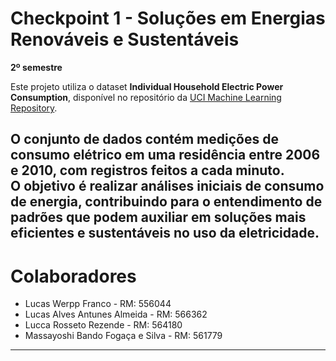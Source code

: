 # Checkpoint 1 - Soluções em Energias Renováveis e Sustentáveis  
**2º semestre**

Este projeto utiliza o dataset **Individual Household Electric Power Consumption**, disponível no repositório da [UCI Machine Learning Repository](https://archive.ics.uci.edu/ml/datasets/individual+household+electric+power+consumption).  

O conjunto de dados contém medições de consumo elétrico em uma residência entre 2006 e 2010, com registros feitos a cada minuto.  
O objetivo é realizar análises iniciais de consumo de energia, contribuindo para o entendimento de padrões que podem auxiliar em soluções mais eficientes e sustentáveis no uso da eletricidade.
---
# Colaboradores
- Lucas Werpp Franco - RM: 556044
- Lucas Alves Antunes Almeida - RM: 566362
- Lucca Rosseto Rezende - RM: 564180
- Massayoshi Bando Fogaça e Silva - RM: 561779
---
